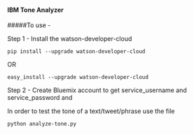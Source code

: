 
#### IBM Tone Analyzer 

#####To use -

Step 1 - Install the watson-developer-cloud

	pip install --upgrade watson-developer-cloud

OR

	easy_install --upgrade watson-developer-cloud

Step 2 - Create Bluemix account to get service_username and service_password and



In order to test the tone of a text/tweet/phrase use the file 
	
	python analyze-tone.py
